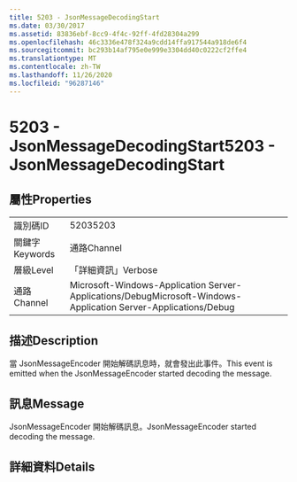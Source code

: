```yaml
---
title: 5203 - JsonMessageDecodingStart
ms.date: 03/30/2017
ms.assetid: 83836ebf-8cc9-4f4c-92ff-4fd28304a299
ms.openlocfilehash: 46c3336e478f324a9cdd14ffa917544a918de6f4
ms.sourcegitcommit: bc293b14af795e0e999e3304dd40c0222cf2ffe4
ms.translationtype: MT
ms.contentlocale: zh-TW
ms.lasthandoff: 11/26/2020
ms.locfileid: "96287146"
---
```

# <a name="5203---jsonmessagedecodingstart"></a><span data-ttu-id="08618-102">5203 - JsonMessageDecodingStart</span><span class="sxs-lookup"><span data-stu-id="08618-102">5203 - JsonMessageDecodingStart</span></span>

## <a name="properties"></a><span data-ttu-id="08618-103">屬性</span><span class="sxs-lookup"><span data-stu-id="08618-103">Properties</span></span>  
  
|||  
|-|-|  
|<span data-ttu-id="08618-104">識別碼</span><span class="sxs-lookup"><span data-stu-id="08618-104">ID</span></span>|<span data-ttu-id="08618-105">5203</span><span class="sxs-lookup"><span data-stu-id="08618-105">5203</span></span>|  
|<span data-ttu-id="08618-106">關鍵字</span><span class="sxs-lookup"><span data-stu-id="08618-106">Keywords</span></span>|<span data-ttu-id="08618-107">通路</span><span class="sxs-lookup"><span data-stu-id="08618-107">Channel</span></span>|  
|<span data-ttu-id="08618-108">層級</span><span class="sxs-lookup"><span data-stu-id="08618-108">Level</span></span>|<span data-ttu-id="08618-109">「詳細資訊」</span><span class="sxs-lookup"><span data-stu-id="08618-109">Verbose</span></span>|  
|<span data-ttu-id="08618-110">通路</span><span class="sxs-lookup"><span data-stu-id="08618-110">Channel</span></span>|<span data-ttu-id="08618-111">Microsoft-Windows-Application Server-Applications/Debug</span><span class="sxs-lookup"><span data-stu-id="08618-111">Microsoft-Windows-Application Server-Applications/Debug</span></span>|  
  
## <a name="description"></a><span data-ttu-id="08618-112">描述</span><span class="sxs-lookup"><span data-stu-id="08618-112">Description</span></span>  

 <span data-ttu-id="08618-113">當 JsonMessageEncoder 開始解碼訊息時，就會發出此事件。</span><span class="sxs-lookup"><span data-stu-id="08618-113">This event is emitted when the JsonMessageEncoder started decoding the message.</span></span>  
  
## <a name="message"></a><span data-ttu-id="08618-114">訊息</span><span class="sxs-lookup"><span data-stu-id="08618-114">Message</span></span>  

 <span data-ttu-id="08618-115">JsonMessageEncoder 開始解碼訊息。</span><span class="sxs-lookup"><span data-stu-id="08618-115">JsonMessageEncoder started decoding the message.</span></span>  
  
## <a name="details"></a><span data-ttu-id="08618-116">詳細資料</span><span class="sxs-lookup"><span data-stu-id="08618-116">Details</span></span>

